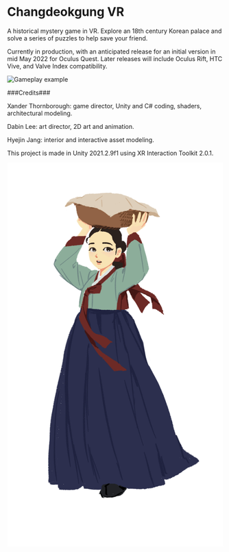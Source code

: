 # Changdeokgung VR
A historical mystery game in VR. Explore an 18th century Korean palace and solve a series of puzzles to help save your friend.

Currently in production, with an anticipated release for an initial version in mid May 2022 for Oculus Quest. Later releases will include Oculus Rift, HTC Vive, and Valve Index compatibility. 

![Gameplay example](Media/changdeokgung_vr_semester1.gif)

###Credits###

Xander Thornborough: game director, Unity and C# coding, shaders, architectural modeling.

Dabin Lee: art director, 2D art and animation.

Hyejin Jang: interior and interactive asset modeling.


This project is made in Unity 2021.2.9f1 using XR Interaction Toolkit 2.0.1.

![Main character art](Media/Gungnyeo.png)